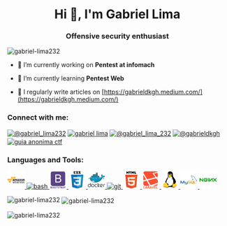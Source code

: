 <h1 align="center">Hi 👋, I'm Gabriel Lima</h1>
<h3 align="center">Offensive security enthusiast</h3>

<p align="left"> <img src="https://komarev.com/ghpvc/?username=gabriel-lima232&label=Profile%20views&color=0e75b6&style=flat" alt="gabriel-lima232" /> </p>

- 🔭 I’m currently working on **Pentest at infomach**

- 🌱 I’m currently learning **Pentest Web**

- 📝 I regularly write articles on [https://gabrieldkgh.medium.com/](https://gabrieldkgh.medium.com/)

<h3 align="left">Connect with me:</h3>
<p align="left">
<a href="https://twitter.com/@gabriel_lima232" target="blank"><img align="center" src="https://raw.githubusercontent.com/rahuldkjain/github-profile-readme-generator/master/src/images/icons/Social/twitter.svg" alt="@gabriel_lima232" height="30" width="40" /></a>
<a href="https://linkedin.com/in//gabriel-vaz-de-lima/" target="blank"><img align="center" src="https://raw.githubusercontent.com/rahuldkjain/github-profile-readme-generator/master/src/images/icons/Social/linked-in-alt.svg" alt="gabriel lima" height="30" width="40" /></a>
<a href="https://instagram.com/gabriel_lima_232" target="blank"><img align="center" src="https://raw.githubusercontent.com/rahuldkjain/github-profile-readme-generator/master/src/images/icons/Social/instagram.svg" alt="@gabriel_lima_232" height="30" width="40" /></a>
<a href="https://medium.com/@gabrieldkgh" target="blank"><img align="center" src="https://raw.githubusercontent.com/rahuldkjain/github-profile-readme-generator/master/src/images/icons/Social/medium.svg" alt="@gabrieldkgh" height="30" width="40" /></a>
<a href="https://www.youtube.com/c/guia anonima ctf" target="blank"><img align="center" src="https://raw.githubusercontent.com/rahuldkjain/github-profile-readme-generator/master/src/images/icons/Social/youtube.svg" alt="guia anonima ctf" height="30" width="40" /></a>
</p>

<h3 align="left">Languages and Tools:</h3>
<p align="left"> <a href="https://aws.amazon.com" target="_blank"> <img src="https://raw.githubusercontent.com/devicons/devicon/master/icons/amazonwebservices/amazonwebservices-original-wordmark.svg" alt="aws" width="40" height="40"/> </a> <a href="https://www.gnu.org/software/bash/" target="_blank"> <img src="https://www.vectorlogo.zone/logos/gnu_bash/gnu_bash-icon.svg" alt="bash" width="40" height="40"/> </a> <a href="https://getbootstrap.com" target="_blank"> <img src="https://raw.githubusercontent.com/devicons/devicon/master/icons/bootstrap/bootstrap-plain-wordmark.svg" alt="bootstrap" width="40" height="40"/> </a> <a href="https://www.w3schools.com/css/" target="_blank"> <img src="https://raw.githubusercontent.com/devicons/devicon/master/icons/css3/css3-original-wordmark.svg" alt="css3" width="40" height="40"/> </a> <a href="https://www.docker.com/" target="_blank"> <img src="https://raw.githubusercontent.com/devicons/devicon/master/icons/docker/docker-original-wordmark.svg" alt="docker" width="40" height="40"/> </a> <a href="https://git-scm.com/" target="_blank"> <img src="https://www.vectorlogo.zone/logos/git-scm/git-scm-icon.svg" alt="git" width="40" height="40"/> </a> <a href="https://www.w3.org/html/" target="_blank"> <img src="https://raw.githubusercontent.com/devicons/devicon/master/icons/html5/html5-original-wordmark.svg" alt="html5" width="40" height="40"/> </a> <a href="https://laravel.com/" target="_blank"> <img src="https://raw.githubusercontent.com/devicons/devicon/master/icons/laravel/laravel-plain-wordmark.svg" alt="laravel" width="40" height="40"/> </a> <a href="https://www.linux.org/" target="_blank"> <img src="https://raw.githubusercontent.com/devicons/devicon/master/icons/linux/linux-original.svg" alt="linux" width="40" height="40"/> </a> <a href="https://www.mysql.com/" target="_blank"> <img src="https://raw.githubusercontent.com/devicons/devicon/master/icons/mysql/mysql-original-wordmark.svg" alt="mysql" width="40" height="40"/> </a> <a href="https://www.nginx.com" target="_blank"> <img src="https://raw.githubusercontent.com/devicons/devicon/master/icons/nginx/nginx-original.svg" alt="nginx" width="40" height="40"/> </a> </p>

<p><img align="left" src="https://github-readme-stats.vercel.app/api/top-langs?username=gabriel-lima232&show_icons=true&locale=en&layout=compact" alt="gabriel-lima232" /></p>

<p>&nbsp;<img align="center" src="https://github-readme-stats.vercel.app/api?username=gabriel-lima232&show_icons=true&locale=en" alt="gabriel-lima232" /></p>

<p><img align="center" src="https://github-readme-streak-stats.herokuapp.com/?user=gabriel-lima232&" alt="gabriel-lima232" /></p>
